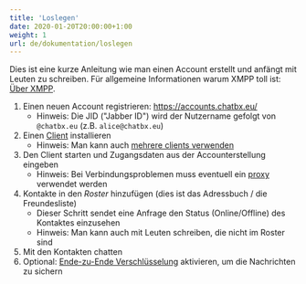 ```yaml
---
title: 'Loslegen'
date: 2020-01-20T20:00:00+1:00
weight: 1
url: de/dokumentation/loslegen
---
```


Dies ist eine kurze Anleitung wie man einen Account erstellt und anfängt mit Leuten zu schreiben. Für allgemeine Informationen warum XMPP toll ist: [Über XMPP](../xmpp/).

1. Einen neuen Account registrieren: https://accounts.chatbx.eu/
	- Hinweis: Die JID ("Jabber ID") wird der Nutzername gefolgt von `@chatbx.eu` (z.B. `alice@chatbx.eu`)
2. Einen [Client](../clients/) installieren
	- Hinweis: Man kann auch [mehrere clients verwenden](../mehrere_clients/)
3. Den Client starten und Zugangsdaten aus der Accounterstellung eingeben
	- Hinweis: Bei Verbindungsproblemen muss eventuell ein [proxy](../proxy/) verwendet werden
4. Kontakte in den *Roster* hinzufügen (dies ist das Adressbuch / die Freundesliste)
	- Dieser Schritt sendet eine Anfrage den Status (Online/Offline) des Kontaktes einzusehen
	- Hinweis: Man kann auch mit Leuten schreiben, die nicht im Roster sind
5. Mit den Kontakten chatten
6. Optional: [Ende-zu-Ende Verschlüsselung](../omemo/) aktivieren, um die Nachrichten zu sichern

